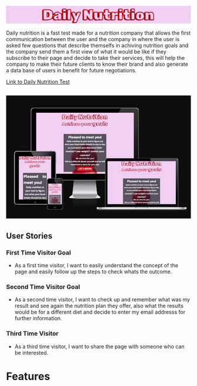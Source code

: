![Daniy Nutrition logo](documentation/dailynutrition-logo.png)

Daily nutrition is a fast test made for a nutrition company that allows the first communication between the user and the company in where the user is asked few questions that describe themselfs in achiving nutrition goals and the company send them a first view of what it would be like if they subscribe to their page and decide to take their services, this will help the company to make their future clients to know their brand and also generate a data base of users in benefit for future negotiations.

[Link to Daily Nutrition Test](https://juandavidc08.github.io/dailynutrition/)

![Resposive Mockup](documentation/resposive-image-daily-nutrition.png)
---
## User Stories 

### First Time Visitor Goal
* As a first time visitor, I want to easily understand the concept of the page and easily follow up the steps to check whats the outcome.

### Second Time Visitor Goal
* As a second time visitor, I want to check up and remember what was my result and see again the nutrition plan they offer, also what the results would be for a different diet and decide to enter my email addresss for further information.

### Third Time Visitor 
* As a third time visitor, I want to share the page with someone who can be interested.

# Features